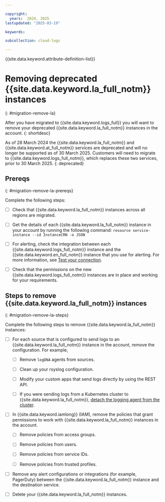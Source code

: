 ```yaml
---

copyright:
  years:  2024, 2025
lastupdated: "2025-03-19"

keywords:

subcollection: cloud-logs

---
```


{{site.data.keyword.attribute-definition-list}}


# Removing deprecated {{site.data.keyword.la_full_notm}} instances
{: #migration-remove-la}

After you have migrated to {{site.data.keyword.logs_full}} you will want to remove your deprecated {{site.data.keyword.la_full_notm}} instances in the account.
{: shortdesc}

As of 28 March 2024 the {{site.data.keyword.la_full_notm}} and {{site.data.keyword.at_full_notm}} services are deprecated and will no longer be supported as of 30 March 2025. Customers will need to migrate to {{site.data.keyword.logs_full_notm}}, which replaces these two services, prior to 30 March 2025.
{: deprecated}

## Prereqs
{: #migration-remove-la-prereqs}

Complete the following steps:

- [ ]  Check that {{site.data.keyword.la_full_notm}} instances across all regions are migrated.

- [ ] Get the details of each {{site.data.keyword.la_full_notm}} instance in your account by running the following command: `resource service-instance --id InstanceCRN -o JSON`

- [ ] For alerting, check the integration between each {{site.data.keyword.logs_full_notm}} instance and the {{site.data.keyword.en_full_notm}} instance that you use for alerting. For more information, see [Test your connection](/docs/cloud-logs?topic=cloud-logs-event-notifications-configure#event-notifications-configure-next).

- [ ] Check that the permissions on the new {{site.data.keyword.logs_full_notm}} instances are in place and working for your requirements.


## Steps to remove {{site.data.keyword.la_full_notm}} instances
{: #migration-remove-la-steps}

Complete the following steps to remove {{site.data.keyword.la_full_notm}} instances:

- [ ] For each source that is configured to send logs to an {{site.data.keyword.la_full_notm}} instance in the account, remove the configuration. For example,

    - [ ] Remove `logDNA` agents from sources.

    - [ ] Clean up your rsyslog configuration.

    - [ ] Modify your custom apps that send logs directly by using the REST API.

    - [ ] If you were sending logs from a Kubernetes cluster to {{site.data.keyword.la_full_notm}}, [detach the logging agent from the cluster](/docs/log-analysis?topic=log-analysis-detach_agent).

- [ ] In {{site.data.keyword.iamlong}} (IAM), remove the policies that grant permissions to work with {{site.data.keyword.la_full_notm}} instances in the account.

    - [ ] Remove policies from access groups.

    - [ ] Remove policies from users.

    - [ ] Remove policies from service IDs.

    - [ ] Remove policies from trusted profiles.

- [ ] Remove any alert configurations or integrations (for example, PagerDuty) between the {{site.data.keyword.la_full_notm}} instance and the destination service.

- [ ] Delete your {{site.data.keyword.la_full_notm}} instances.
